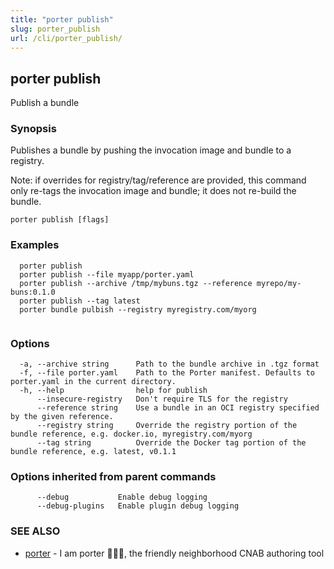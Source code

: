 ```yaml
---
title: "porter publish"
slug: porter_publish
url: /cli/porter_publish/
---
```

## porter publish

Publish a bundle

### Synopsis

Publishes a bundle by pushing the invocation image and bundle to a registry.

Note: if overrides for registry/tag/reference are provided, this command only re-tags the invocation image and bundle; it does not re-build the bundle.

```
porter publish [flags]
```

### Examples

```
  porter publish
  porter publish --file myapp/porter.yaml
  porter publish --archive /tmp/mybuns.tgz --reference myrepo/my-buns:0.1.0
  porter publish --tag latest
  porter bundle pulbish --registry myregistry.com/myorg
		
```

### Options

```
  -a, --archive string      Path to the bundle archive in .tgz format
  -f, --file porter.yaml    Path to the Porter manifest. Defaults to porter.yaml in the current directory.
  -h, --help                help for publish
      --insecure-registry   Don't require TLS for the registry
      --reference string    Use a bundle in an OCI registry specified by the given reference.
      --registry string     Override the registry portion of the bundle reference, e.g. docker.io, myregistry.com/myorg
      --tag string          Override the Docker tag portion of the bundle reference, e.g. latest, v0.1.1
```

### Options inherited from parent commands

```
      --debug           Enable debug logging
      --debug-plugins   Enable plugin debug logging
```

### SEE ALSO

* [porter](/cli/porter/)	 - I am porter 👩🏽‍✈️, the friendly neighborhood CNAB authoring tool

